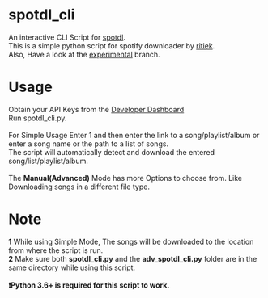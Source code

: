 # spotdl_cli
An interactive CLI Script for [spotdl](https://github.com/ritiek/spotify-downloader). <br />
This is a simple python script for spotify downloader by [ritiek](https://github.com/ritiek). <br />
Also, Have a look at the [experimental](https://github.com/s1as3r/spotdl_cli/tree/exp) branch.

# Usage
Obtain your API Keys from the [Developer Dashboard](https://developer.spotify.com/dashboard/applications)<br/>
Run spotdl_cli.py. <br/>
<br/>
For Simple Usage Enter 1 and then enter the link to a song/playlist/album or enter a song name or the path to a list of songs.<br/>
The script will automatically detect and download the entered song/list/playlist/album.<br/>
<br/>
The **Manual(Advanced)** Mode has more Options to choose from. Like Downloading songs in a different file type. 
# Note
**1** While using Simple Mode, The songs will be downloaded to the location from where the script is run.<br/>
**2** Make sure both **spotdl_cli.py** and the **adv_spotdl_cli.py** folder are in the same directory while using this script.<br/>
<br/>
**:exclamation:Python 3.6+ is required for this script to work.**
